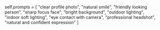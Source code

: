 self.prompts = [
            "clear profile photo",
            "natural smile",
            "friendly looking person",
            "sharp focus face",
            "bright background",
            "outdoor lighting",
            "indoor soft lighting",
            "eye contact with camera",
            "professional headshot",
            "natural and confident expression"
        ]